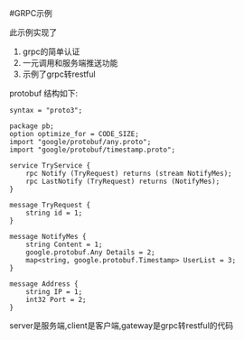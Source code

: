 #GRPC示例

此示例实现了
1. grpc的简单认证
2. 一元调用和服务端推送功能
2. 示例了grpc转restful

protobuf 结构如下:

    syntax = "proto3";

    package pb;
    option optimize_for = CODE_SIZE;
    import "google/protobuf/any.proto";
    import "google/protobuf/timestamp.proto";

    service TryService {
        rpc Notify (TryRequest) returns (stream NotifyMes);
        rpc LastNotify (TryRequest) returns (NotifyMes);
    }

    message TryRequest {
        string id = 1;
    }

    message NotifyMes {
        string Content = 1;
        google.protobuf.Any Details = 2;
        map<string, google.protobuf.Timestamp> UserList = 3;
    }

    message Address {
        string IP = 1;
        int32 Port = 2;
    }

server是服务端,client是客户端,gateway是grpc转restful的代码